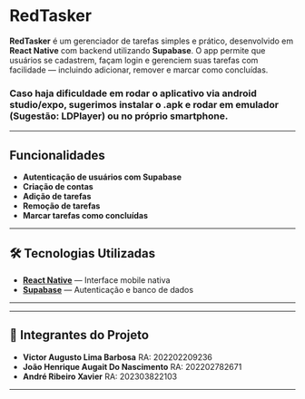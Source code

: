 #  RedTasker

**RedTasker** é um gerenciador de tarefas simples e prático, desenvolvido em **React Native** com backend utilizando **Supabase**. O app permite que usuários se cadastrem, façam login e gerenciem suas tarefas com facilidade — incluindo adicionar, remover e marcar como concluídas. <br>

### <b>Caso haja dificuldade em rodar o aplicativo via android studio/expo, sugerimos instalar o .apk e rodar em emulador (Sugestão: LDPlayer) ou no próprio smartphone.</b>

---

##  Funcionalidades

-  **Autenticação de usuários com Supabase**
-  **Criação de contas**
-  **Adição de tarefas**
-  **Remoção de tarefas**
-  **Marcar tarefas como concluídas**

---

## 🛠 Tecnologias Utilizadas

- **[React Native](https://reactnative.dev/)** — Interface mobile nativa
- **[Supabase](https://supabase.com/)** — Autenticação e banco de dados

---
---

## 👥 Integrantes do Projeto

- **Victor Augusto Lima Barbosa**  RA: 202202209236
- **João Henrique Augait Do Nascimento**  RA: 202202782671
- **André Ribeiro Xavier**  RA: 202303822103

---
